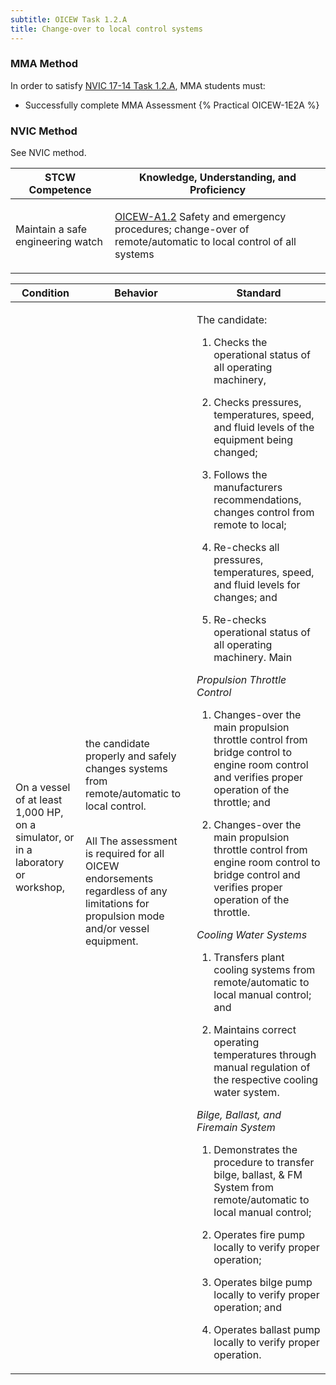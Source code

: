 ```yaml
---
subtitle: OICEW Task 1.2.A 
title: Change-over to local control systems
---
```



### MMA Method

In order to satisfy  [NVIC 17-14  Task  1.2.A](/stcw23/assets/images/nvic-17-14.pdf), MMA students must:

* Successfully complete MMA Assessment {% Practical OICEW-1E2A %}


### NVIC Method

<a onclick="togglevisibility('nvic_methods')" >See NVIC method.</a>

<div id='nvic_methods' class='hide'>

<table>
<thead>
<tr>
<th class='forty'> STCW Competence </th>
<th class='sixty'> Knowledge, Understanding, and Proficiency </th>
</tr>
</thead>




<tbody>
<tr><td markdown='1'>

Maintain a safe engineering watch

</td><td markdown='1'>

[OICEW-A1.2](../../tables/31.html#OICEW-A1.2) Safety and emergency procedures; change-over of remote/automatic to local control of all systems

</td></tr>


</tbody>
</table>


<table>
<thead>
<tr><th class='twenty'>  Condition </th><th class='twenty'> Behavior </th><th  class='sixty'>Standard </th></tr>
</thead>
<tbody >



<tr><td markdown='1'>

On a vessel of at least 1,000 HP, on a simulator, or in a laboratory or workshop,

</td><td markdown='1'>

the candidate properly and safely changes systems from remote/automatic to local control.

<br>

<div class="tooltip">All
<span class="tooltiptext">
The assessment is required for all OICEW endorsements regardless of any limitations for propulsion mode and/or vessel equipment.
</span>
</div>


</td><td markdown='1'>

The candidate:

1. Checks the operational status of all operating machinery,

2. Checks pressures, temperatures, speed, and fluid levels of the equipment being changed;

3. Follows the manufacturers recommendations, changes control from remote to local;

4. Re-checks all pressures, temperatures, speed, and fluid levels for changes; and

5. Re-checks operational status of all operating machinery. Main 

*Propulsion Throttle Control*

1. Changes-over the main propulsion throttle control from bridge control to engine room control and verifies proper operation of the throttle; and

2. Changes-over the main propulsion throttle control from engine room control to bridge control and verifies proper operation of the throttle. 

*Cooling Water Systems*

1. Transfers plant cooling systems from remote/automatic to local manual control; and

2. Maintains correct operating temperatures through manual regulation of the respective cooling water system. 

*Bilge, Ballast, and Firemain System*

1. Demonstrates the procedure to transfer bilge, ballast, & FM System from remote/automatic to local manual control;

2. Operates fire pump locally to verify proper operation;

3. Operates bilge pump locally to verify proper operation; and

4. Operates ballast pump locally to verify proper operation.

</td></tr>
</tbody>
</table>
</div>
